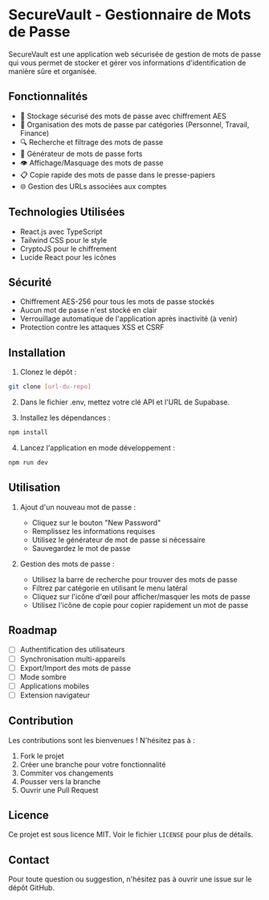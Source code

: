 # SecureVault - Gestionnaire de Mots de Passe

SecureVault est une application web sécurisée de gestion de mots de passe qui vous permet de stocker et gérer vos informations d'identification de manière sûre et organisée.

## Fonctionnalités

- 🔐 Stockage sécurisé des mots de passe avec chiffrement AES
- 📂 Organisation des mots de passe par catégories (Personnel, Travail, Finance)
- 🔍 Recherche et filtrage des mots de passe
- 🎲 Générateur de mots de passe forts
- 👁️ Affichage/Masquage des mots de passe
- 📋 Copie rapide des mots de passe dans le presse-papiers
- 🌐 Gestion des URLs associées aux comptes

## Technologies Utilisées

- React.js avec TypeScript
- Tailwind CSS pour le style
- CryptoJS pour le chiffrement
- Lucide React pour les icônes

## Sécurité

- Chiffrement AES-256 pour tous les mots de passe stockés
- Aucun mot de passe n'est stocké en clair
- Verrouillage automatique de l'application après inactivité (à venir)
- Protection contre les attaques XSS et CSRF

## Installation

1. Clonez le dépôt :
```bash
git clone [url-du-repo]
```

2. Dans le fichier .env, mettez votre clé API et l'URL de Supabase.
   
3. Installez les dépendances :
```bash
npm install
```

4. Lancez l'application en mode développement :
```bash
npm run dev
```

## Utilisation

1. Ajout d'un nouveau mot de passe :
   - Cliquez sur le bouton "New Password"
   - Remplissez les informations requises
   - Utilisez le générateur de mot de passe si nécessaire
   - Sauvegardez le mot de passe

2. Gestion des mots de passe :
   - Utilisez la barre de recherche pour trouver des mots de passe
   - Filtrez par catégorie en utilisant le menu latéral
   - Cliquez sur l'icône d'œil pour afficher/masquer les mots de passe
   - Utilisez l'icône de copie pour copier rapidement un mot de passe

## Roadmap

- [ ] Authentification des utilisateurs
- [ ] Synchronisation multi-appareils
- [ ] Export/Import des mots de passe
- [ ] Mode sombre
- [ ] Applications mobiles
- [ ] Extension navigateur

## Contribution

Les contributions sont les bienvenues ! N'hésitez pas à :
1. Fork le projet
2. Créer une branche pour votre fonctionnalité
3. Commiter vos changements
4. Pousser vers la branche
5. Ouvrir une Pull Request

## Licence

Ce projet est sous licence MIT. Voir le fichier `LICENSE` pour plus de détails.

## Contact

Pour toute question ou suggestion, n'hésitez pas à ouvrir une issue sur le dépôt GitHub.
